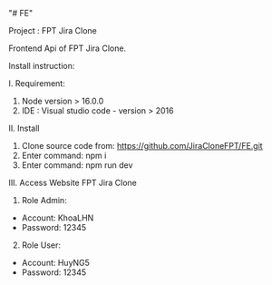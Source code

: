 "# FE" 

Project : FPT Jira Clone

Frontend Api of FPT Jira Clone.

Install instruction:

I. Requirement: 
1. Node version > 16.0.0 
2. IDE : Visual studio code - version > 2016
 
II. Install 
1. Clone source code from:  https://github.com/JiraCloneFPT/FE.git
2. Enter command: npm i
3. Enter command: npm run dev 

III. Access Website FPT Jira Clone
1. Role Admin:
  + Account: KhoaLHN
  + Password: 12345
2. Role User:
  + Account: HuyNG5
  + Password: 12345

